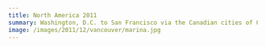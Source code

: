 ```yaml
---
title: North America 2011
summary: Washington, D.C. to San Francisco via the Canadian cities of Ottawa, Toronto and Vancouver.
image: /images/2011/12/vancouver/marina.jpg
---
```

